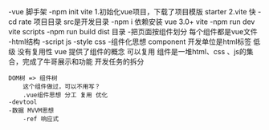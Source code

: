 -vue 脚手架
    -npm init vite
    1.初始化vue项目，下载了项目模版 starter
    2.vite 快
    -cd rate  项目目录
        src是开发目录
    -npm i 依赖安装
        vue 3.0+
        vite
    -npm run dev   vite
        scripts
    -npm run build
        dist 目录
    -把页面按组件划分
        每个组件都是vue文件
        -html结构
        -script js
        -style css
    -组件化思想
        component
        开发单位是html标签 低级 没有复用性
        vue 提供了组件的概念 可以复用
        组件是一堆html、css 、js的集合，完成了牛哥展示和功能
        开发任务的拆分

    DOM树 => 组件树
        这个组件做过，可以不用写？
        .vue组件思想 分工 复用 优化
    -devtool
    -数据 MVVM思想
        -ref 响应式